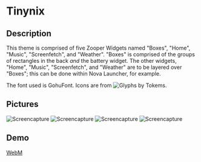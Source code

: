 # Tinynix

## Description
This theme is comprised of five Zooper Widgets named "Boxes", "Home", "Music", "Screenfetch", and "Weather". "Boxes" is comprised of the groups of rectangles in the back *and* the battery widget. The other widgets, "Home", "Music", "Screenfetch", and "Weather" are to be layered over "Boxes"; this can be done within Nova Launcher, for example.

The font used is GohuFont. Icons are from ![Glyphs by Tokems](http://forum.xda-developers.com/android/themes/icons-pack-glyphs-tokems-t3019186).

## Pictures
  ![Screencapture](https://676339784.github.io/Tinynix/Screenshot_2015-06-12-21-27-31.png "Screencapture")
  ![Screencapture](https://676339784.github.io/Tinynix/Screenshot_2015-06-12-21-27-36.png "Screencapture")
  ![Screencapture](https://676339784.github.io/Tinynix/Screenshot_2015-06-10-16-13-46.png "Screencapture")
  ![Screencapture](https://676339784.github.io/Tinynix/Screenshot_2015-06-12-21-27-46.png "Screencapture")
  
## Demo
  [WebM](https://u.teknik.io/eaCMxx.webm)
  
